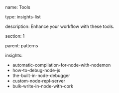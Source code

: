 name: Tools

type: insights-list

description: Enhance your workflow with these tools.

section: 1

parent: patterns

insights:
  - automatic-compilation-for-node-with-nodemon
  - how-to-debug-node-js
  - the-built-in-node-debugger
  - custom-node-repl-server
  - bulk-write-in-node-with-cork
